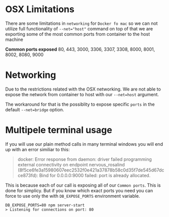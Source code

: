 # OSX Limitations

There are some limitations in `networking` for `Docker fo mac` so we can not utilize full functionality of `--net="host"` command on top of that we are exporting some of the most common ports from container to the host machine

**Common ports exposed**
80, 443, 3000, 3306, 3307, 3308, 8000, 8001, 8002, 8080, 9000

# Networking 

Due to the restrictions related with the OSX networking. We are not able to expose the network from container to host with our `--net=host` argument.

The workaround for that is the possiblity to expose specific `ports` in the default `--net=bridge` option. 


# Multipele terminal usage

If you will use our plain method calls in many terminal windows you will end up with an error similiar to this:

> docker: Error response from daemon: driver failed programming external connectivity on endpoint nervous_rosalind (8f5ce6fe3a15980607eec2532f0e421a37878b58c0d35f7de545d67dcce873fd): Bind for 0.0.0.0:9000 failed: port is already allocated.

This is because each of our call is exposing all of our `Common ports`. This is done for simplicy. But if you know which exact ports you need you can force to use only the with `DB_EXPOSE_PORTS` environment variable.

```
DB_EXPOSE_PORTS=80 npm server-start
> Listening for connections on port: 80
```
